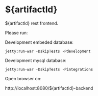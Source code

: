 ${artifactId}
=========================

${artifactId} rest frontend.

Please run:

Development embeded database:

    jetty:run-war -DskipTests -Pdevelopment

Development mysql database:

    jetty:run-war -DskipTests -Pintegrations

Open browser on:

http://localhost:8080/${artifactId}-backend
